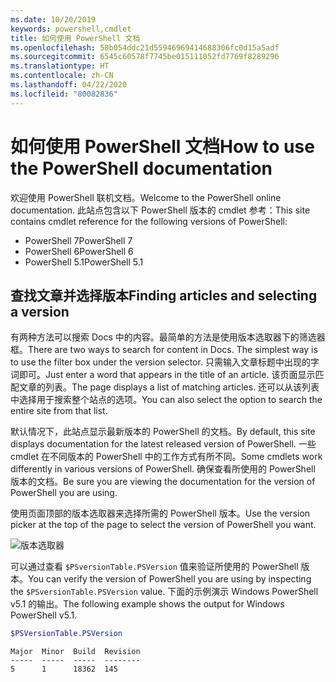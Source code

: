 ```yaml
---
ms.date: 10/20/2019
keywords: powershell,cmdlet
title: 如何使用 PowerShell 文档
ms.openlocfilehash: 50b054ddc21d55946969414688306fc0d15a5adf
ms.sourcegitcommit: 6545c60578f7745be015111052fd7769f8289296
ms.translationtype: HT
ms.contentlocale: zh-CN
ms.lasthandoff: 04/22/2020
ms.locfileid: "80082836"
---
```

# <a name="how-to-use-the-powershell-documentation"></a><span data-ttu-id="12dbe-103">如何使用 PowerShell 文档</span><span class="sxs-lookup"><span data-stu-id="12dbe-103">How to use the PowerShell documentation</span></span>

<span data-ttu-id="12dbe-104">欢迎使用 PowerShell 联机文档。</span><span class="sxs-lookup"><span data-stu-id="12dbe-104">Welcome to the PowerShell online documentation.</span></span> <span data-ttu-id="12dbe-105">此站点包含以下 PowerShell 版本的 cmdlet 参考：</span><span class="sxs-lookup"><span data-stu-id="12dbe-105">This site contains cmdlet reference for the following versions of PowerShell:</span></span>

- <span data-ttu-id="12dbe-106">PowerShell 7</span><span class="sxs-lookup"><span data-stu-id="12dbe-106">PowerShell 7</span></span>
- <span data-ttu-id="12dbe-107">PowerShell 6</span><span class="sxs-lookup"><span data-stu-id="12dbe-107">PowerShell 6</span></span>
- <span data-ttu-id="12dbe-108">PowerShell 5.1</span><span class="sxs-lookup"><span data-stu-id="12dbe-108">PowerShell 5.1</span></span>

## <a name="finding-articles-and-selecting-a-version"></a><span data-ttu-id="12dbe-109">查找文章并选择版本</span><span class="sxs-lookup"><span data-stu-id="12dbe-109">Finding articles and selecting a version</span></span>

<span data-ttu-id="12dbe-110">有两种方法可以搜索 Docs 中的内容。最简单的方法是使用版本选取器下的筛选器框。</span><span class="sxs-lookup"><span data-stu-id="12dbe-110">There are two ways to search for content in Docs. The simplest way is to use the filter box under the version selector.</span></span> <span data-ttu-id="12dbe-111">只需输入文章标题中出现的字词即可。</span><span class="sxs-lookup"><span data-stu-id="12dbe-111">Just enter a word that appears in the title of an article.</span></span> <span data-ttu-id="12dbe-112">该页面显示匹配文章的列表。</span><span class="sxs-lookup"><span data-stu-id="12dbe-112">The page displays a list of matching articles.</span></span> <span data-ttu-id="12dbe-113">还可以从该列表中选择用于搜索整个站点的选项。</span><span class="sxs-lookup"><span data-stu-id="12dbe-113">You can also select the option to search the entire site from that list.</span></span>

<span data-ttu-id="12dbe-114">默认情况下，此站点显示最新版本的 PowerShell 的文档。</span><span class="sxs-lookup"><span data-stu-id="12dbe-114">By default, this site displays documentation for the latest released version of PowerShell.</span></span> <span data-ttu-id="12dbe-115">一些 cmdlet 在不同版本的 PowerShell 中的工作方式有所不同。</span><span class="sxs-lookup"><span data-stu-id="12dbe-115">Some cmdlets work differently in various versions of PowerShell.</span></span> <span data-ttu-id="12dbe-116">确保查看所使用的 PowerShell 版本的文档。</span><span class="sxs-lookup"><span data-stu-id="12dbe-116">Be sure you are viewing the documentation for the version of PowerShell you are using.</span></span>

<span data-ttu-id="12dbe-117">使用页面顶部的版本选取器来选择所需的 PowerShell 版本。</span><span class="sxs-lookup"><span data-stu-id="12dbe-117">Use the version picker at the top of the page to select the version of PowerShell you want.</span></span>

![版本选取器](media/how-to-use-docs/version-search.gif)

<span data-ttu-id="12dbe-119">可以通过查看 `$PSversionTable.PSVersion` 值来验证所使用的 PowerShell 版本。</span><span class="sxs-lookup"><span data-stu-id="12dbe-119">You can verify the version of PowerShell you are using by inspecting the `$PSversionTable.PSVersion` value.</span></span> <span data-ttu-id="12dbe-120">下面的示例演示 Windows PowerShell v5.1 的输出。</span><span class="sxs-lookup"><span data-stu-id="12dbe-120">The following example shows the output for Windows PowerShell v5.1.</span></span>

```powershell
$PSVersionTable.PSVersion
```

```Output
Major  Minor  Build  Revision
-----  -----  -----  --------
5      1      18362  145
```
